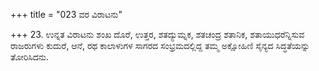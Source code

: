 +++
title = "023 ವರ ವಿರಾಟನು"

+++
23. ಉನ್ನತ ವಿರಾಟನು ಶಂಖ ದೊರೆ, ಉತ್ತರ, ಶತದ್ಯುಮ್ನಕ, ಶತಚಂದ್ರ ಶತಾನಿಕ, ಶತಾಯುಧರೆನ್ನಿಸುವ ರಾಜರುಗಳು ಕುದುರೆ, ಆನೆ, ರಥ ಕಾಲಾಳುಗಳ ಸಾಗರದ ಸಂಭ್ರಮದಲ್ಲಿದ್ದ ತಮ್ಮ ಅಕ್ಷೋಹಿಣಿ ಸೈನ್ಯದ ಸಿದ್ಧತೆಯನ್ನು ತೋರಿಸಿದನು.
